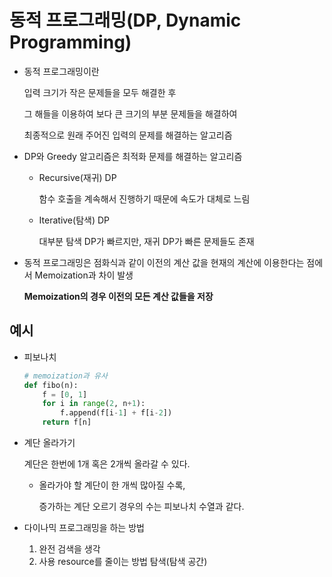 # 동적 프로그래밍(DP, Dynamic Programming)

- 동적 프로그래밍이란

  입력 크기가 작은 문제들을 모두 해결한 후

  그 해들을 이용하여 보다 큰 크기의 부분 문제들을 해결하여

  최종적으로 원래 주어진 입력의 문제를 해결하는 알고리즘

- DP와 Greedy 알고리즘은 최적화 문제를 해결하는 알고리즘

  - Recursive(재귀) DP

    함수 호출을 계속해서 진행하기 때문에 속도가 대체로 느림

  - Iterative(탐색) DP

    대부분 탐색 DP가 빠르지만, 재귀 DP가 빠른 문제들도 존재

- 동적 프로그래밍은 점화식과 같이 이전의 계산 값을 현재의 계산에 이용한다는 점에서 Memoization과 차이 발생

  **Memoization의 경우 이전의 모든 계산 값들을 저장**

## 예시

- 피보나치

  ```python
  # memoization과 유사
  def fibo(n):
      f = [0, 1]
      for i in range(2, n+1):
          f.append(f[i-1] + f[i-2])
      return f[n]
  ```

- 계단 올라가기

  계단은 한번에 1개 혹은 2개씩 올라갈 수 있다.

  - 올라가야 할 계단이 한 개씩 많아질 수록,

    증가하는 계단 오르기 경우의 수는 피보나치 수열과 같다.

- 다이나믹 프로그래밍을 하는 방법

  1. 완전 검색을 생각
  2. 사용 resource를 줄이는 방법 탐색(탐색 공간)